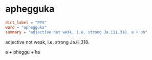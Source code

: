 # aphegguka

``` toml
dict_label = "PTS"
word = "aphegguka"
summary = "adjective not weak, i.e. strong Ja.iii.318. a + ph"
```

adjective not weak, i.e. strong Ja.iii.318.

a \+ pheggu \+ ka

